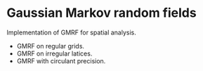 # Gaussian Markov random fields

Implementation of GMRF for spatial analysis.

- GMRF on regular grids.
- GMRF on irregular latices.
- GMRF with circulant precision.


